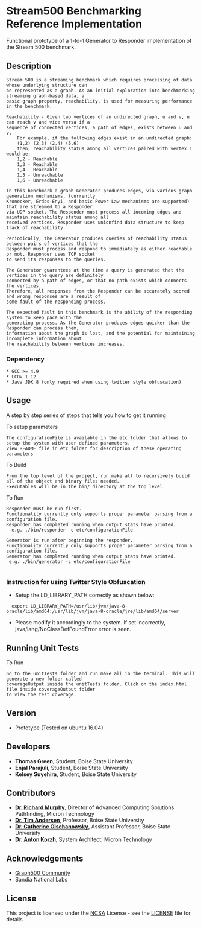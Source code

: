 # Stream500 Benchmarking Reference Implementation

Functional prototype of a 1-to-1 Generator to Responder implementation of the Stream 500 benchmark.

## Description

    Stream 500 is a streaming benchmark which requires processing of data whose underlying structure can 
    be represented as a graph. As an initial exploration into benchmarking streaming graph-based data, a 
    basic graph property, reachability, is used for measuring performance in the benchmark.

    Reachability - Given two vertices of an undirected graph, u and v, u can reach v and vice versa if a 
    sequence of connected vertices, a path of edges, exists between u and v.
        For example, if the following edges exist in an undirected graph:
		(1,2) (2,3) (2,4) (5,6)
	    then, reachability status among all vertices paired with vertex 1 would be:
		1,2 - Reachable
		1,3 - Reachable
		1,4 - Reachable
		1,5 - Unreachable
		1,6 - Unreachable

    In this benchmark a graph Generator produces edges, via various graph generation mechanisms, (currently 
    Kronecker, Erdos-Enyi, and basic Power Law mechanisms are supported) that are streamed to a Responder 
    via UDP socket. The Responder must process all incoming edges and maintain reachability status among all
    received vertices. Responder uses unionfind data structure to keep track of reachability.

    Periodically, the Generator produces queries of reachability status between pairs of vertices that the 
    Responder must process and respond to immediately as either reachable or not. Responder uses TCP socket 
    to send its responses to the queries.

    The Generator guarantees at the time a query is generated that the vertices in the query are definitely 
    connected by a path of edges, or that no path exists which connects the vertices.
    Therefore, all responses from the Responder can be accurately scored and wrong responses are a result of 
    some fault of the responding process.

    The expected fault in this benchmark is the ability of the responding system to keep pace with the 
    generating process. As the Generator produces edges quicker than the Responder can process them, 
    information about the graph is lost, and the potential for maintaining incomplete information about 
    the reachability between vertices increases.

### Dependency
```
* GCC >= 4.9
* LCOV 1.12
* Java JDK 8 (only required when using twitter style obfuscation)
```

## Usage

A step by step series of steps that tells you how to get it running

To setup parameters
```
The configurationFile is available in the etc folder that allows to setup the system with user defined parameters.
View README file in etc folder for description of these operating parameters
```
To Build
```
From the top level of the project, run make all to recursively build all of the object and binary files needed.
Executables will be in the bin/ directory at the top level.
```
To Run
```
Responder must be run first.
Functionality currently only supports proper parameter parsing from a configuration file. 
Responder has completed running when output stats have printed.
  e.g. ./bin/responder -c etc/configurationFile

Generator is run after beginning the responder.
Functionality currently only supports proper parameter parsing from a configuration file.
Generator has completed running when output stats have printed.
 e.g. ./bin/generator -c etc/configurationFile
 
```

### Instruction for using Twitter Style Obfuscation
* Setup the LD_LIBRARY_PATH correctly as shown below:
```
  export LD_LIBRARY_PATH=/usr/lib/jvm/java-8-oracle/lib/amd64:/usr/lib/jvm/java-8-oracle/jre/lib/amd64/server
  ```
* Please modify it accordingly to the system. If set incorrectly, java/lang/NoClassDefFoundError error is seen.

## Running Unit Tests
To Run
```
Go to the unitTests folder and run make all in the terminal. This will generate a new folder called 
coverageOutput inside the unitTests folder. Click on the index.html file inside coverageOutput folder
to view the test coverage.
```
## Version
* Prototype (Tested on ubuntu 16.04)

## Developers
* **Thomas Green**, Student, Boise State University 
* **Enjal Parajuli**, Student, Boise State University
* **Kelsey Suyehira**, Student, Boise State University
## Contributors
* [**Dr. Richard Murphy**](https://www.richardmurphy.net/), Director of Advanced Computing Solutions Pathfinding, Micron Technology 
* [**Dr. Tim Andersen**](https://coen.boisestate.edu/faculty-staff/tandersen/), Professor, Boise State University
* [**Dr. Catherine Olschanowsky**](https://coen.boisestate.edu/faculty-staff/catherineolschan/), Assistant Professor, Boise State University
* [**Dr. Anton Korzh**](https://www.linkedin.com/in/antonkorzh), System Architect, Micron Technology

## Acknowledgements
* [Graph500 Community](https://graph500.org/)
* Sandia National Labs

## License
This project is licensed under the [NCSA](https://opensource.org/licenses/NCSA) License - see the [LICENSE](LICENSE) file for details

